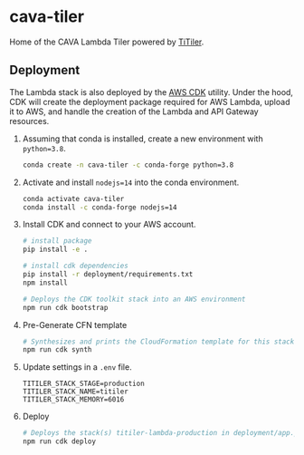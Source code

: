 # cava-tiler

Home of the CAVA Lambda Tiler powered by [TiTiler](https://developmentseed.org/titiler/).

## Deployment

The Lambda stack is also deployed by the [AWS CDK](https://aws.amazon.com/cdk/) utility. Under the hood, CDK will create the deployment package required for AWS Lambda, upload it to AWS, and handle the creation of the Lambda and API Gateway resources.

1. Assuming that conda is installed, create a new environment with `python=3.8`.

    ```bash
    conda create -n cava-tiler -c conda-forge python=3.8
    ```

2. Activate and install `nodejs=14` into the conda environment.

    ```bash
    conda activate cava-tiler
    conda install -c conda-forge nodejs=14
    ```

3. Install CDK and connect to your AWS account.

    ```bash
    # install package
    pip install -e .

    # install cdk dependencies
    pip install -r deployment/requirements.txt
    npm install

    # Deploys the CDK toolkit stack into an AWS environment
    npm run cdk bootstrap
    ```

4. Pre-Generate CFN template

    ```bash
    # Synthesizes and prints the CloudFormation template for this stack
    npm run cdk synth
    ```

5. Update settings in a `.env` file.

    ```env
    TITILER_STACK_STAGE=production
    TITILER_STACK_NAME=titiler
    TITILER_STACK_MEMORY=6016
    ```

6. Deploy

    ```bash
    # Deploys the stack(s) titiler-lambda-production in deployment/app.py
    npm run cdk deploy
    ```
